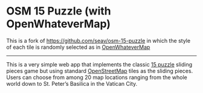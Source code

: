 # OSM 15 Puzzle (with OpenWhateverMap)

This is a fork of https://github.com/seav/osm-15-puzzle in which the style of each tile is randomly selected as in [OpenWhateverMap](https://github.com/Zverik/openwhatevermap)

---

This is a very simple web app that implements the classic [15 puzzle](https://en.wikipedia.org/wiki/15_puzzle) sliding pieces game but using standard [OpenStreetMap](https://www.openstreetmap.org) tiles as the sliding pieces. Users can choose from among 20 map locations ranging from the whole world down to St. Peter’s Basilica in the Vatican City.
